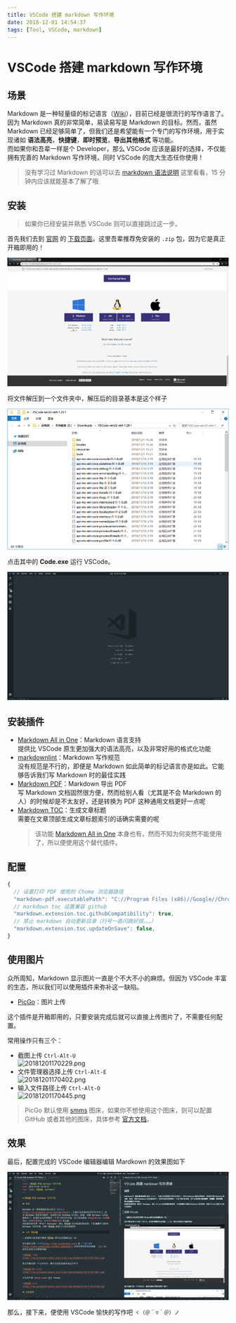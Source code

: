 ```yaml
---
title: VSCode 搭建 markdown 写作环境
date: 2018-12-01 14:54:37
tags: [Tool, VSCode, markdown]
---
```


# VSCode 搭建 markdown 写作环境

## 场景

Markdown 是一种轻量级的标记语言（[Wiki](https://zh.wikipedia.org/zh-hant/Markdown)），目前已经是很流行的写作语言了。因为 Markdown 真的非常简单，易读易写是 Markdown 的目标。然而，虽然 Markdown 已经足够简单了，但我们还是希望能有一个专门的写作环境，用于实现诸如 **语法高亮**，**快捷键**，**即时预览**，**导出其他格式** 等功能。  
而如果你和吾辈一样是个 Developer，那么 VSCode 应该是最好的选择，不仅能拥有完善的 Markdown 写作环境，同时 VSCode 的庞大生态任你使用！

> 没有学习过 Markdown 的话可以去 [markdown 语法说明](https://blog.rxliuli.com/2018/12/01/tool/windows/markdown-%E8%AF%AD%E6%B3%95%E8%AF%B4%E6%98%8E/) 这里看看，15 分钟内应该就能基本了解了哦

## 安装

> 如果你已经安装并熟悉 VSCode 则可以直接跳过这一步。

首先我们去到 [官网](https://code.visualstudio.com/) 的 [下载页面](https://code.visualstudio.com/#alt-downloads)。这里吾辈推荐免安装的 `.zip` 包，因为它是真正开箱即用的！

![VSCode 下载](https://raw.githubusercontent.com/rxliuli/img-bed/master/20181201152415.png)

将文件解压到一个文件夹中，解压后的目录基本是这个样子

![VSCode 解压目录](https://raw.githubusercontent.com/rxliuli/img-bed/master/20181201152813.png)

点击其中的 **Code.exe** 运行 VSCode。

![VSCode 首页](https://raw.githubusercontent.com/rxliuli/img-bed/master/20181201161858.png)

## 安装插件

- [Markdown All in One](https://marketplace.visualstudio.com/items?itemName=yzhang.markdown-all-in-one)：Markdown 语言支持  
  提供比 VSCode 原生更加强大的语法高亮，以及非常好用的格式化功能
- [markdownlint](https://marketplace.visualstudio.com/items?itemName=DavidAnson.vscode-markdownlint)：Markdown 写作规范  
  没有规范是不行的，即便是 Markdown 如此简单的标记语言亦是如此。它能够告诉我们写 Markdown 时的最佳实践
- [Markdown PDF](https://marketplace.visualstudio.com/items?itemName=yzane.markdown-pdf)：Markdown 导出 PDF  
  写 Markdown 文档固然很方便，然而给别人看（尤其是不会 Markdown 的人）的时候却是不太友好，还是转换为 PDF 这种通用文档更好一点呢
- [Markdown TOC](https://marketplace.visualstudio.com/items?itemName=AlanWalk.markdown-toc)：生成文章标题  
  需要在文章顶部生成文章标题索引的话确实需要的呢
  > 该功能 [Markdown All in One](https://marketplace.visualstudio.com/items?itemName=yzhang.markdown-all-in-one) 本身也有，然而不知为何突然不能使用了，所以便使用这个替代插件。

## 配置

```js
{
  // 设置打印 PDF 使用的 Chome 浏览器路径
  "markdown-pdf.executablePath": "C://Program Files (x86)//Google//Chrome//Application//chrome.exe",
  // markdown toc 设置兼容 github
  "markdown.extension.toc.githubCompatibility": true,
  // 禁止 markdown 自动更新目录（行号一直闪跳好烦。。。）
  "markdown.extension.toc.updateOnSave": false,
}
```

## 使用图片

众所周知，Markdown 显示图片一直是个不大不小的麻烦。但因为 VSCode 丰富的生态，所以我们可以使用插件来弥补这一缺陷。

- [PicGo](https://marketplace.visualstudio.com/items?itemName=Spades.vs-picgo)：图片上传

这个插件是开箱即用的，只要安装完成后就可以直接上传图片了，不需要任何配置。

常用操作只有三个：

- 截图上传 `Ctrl-Alt-U`  
  ![20181201170229.png](https://raw.githubusercontent.com/rxliuli/img-bed/master/20181201170229.png)
- 文件管理器选择上传 `Ctrl-Alt-E`  
  ![20181201170402.png](https://raw.githubusercontent.com/rxliuli/img-bed/master/20181201170402.png)
- 输入文件路径上传 `Ctrl-Alt-O`  
  ![20181201170445.png](https://raw.githubusercontent.com/rxliuli/img-bed/master/20181201170445.png)

> PicGo 默认使用 [smms](https://sm.ms/) 图床，如果你不想使用这个图床，则可以配置 GitHub 或者其他的图床，具体参考 [官方文档](https://marketplace.visualstudio.com/items?itemName=Spades.vs-picgo)。

## 效果

最后，配置完成的 VSCode 编辑器编辑 Mardkown 的效果图如下

![编辑](https://raw.githubusercontent.com/rxliuli/img-bed/master/20181201165338.png)

那么，接下来，便使用 VSCode 愉快的写作吧 `ヾ（＠＾▽＾＠）ノ`
